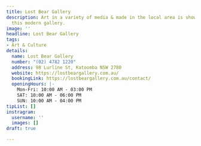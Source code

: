 ```yaml
---
title: Lost Bear Gallery
description: Art in a variety of media & made in the local area is shown & sold at
  this modern gallery.
image: ''
headline: Lost Bear Gallery
tags:
- Art & Culture
details:
  name: Lost Bear Gallery
  number: "(02) 4782 1220"
  address: 98 Lurline St, Katoomba NSW 2780
  website: https://lostbeargallery.com.au/
  bookingLink: https://lostbeargallery.com.au/contact/
  openingHours: |-
    Mon-Fri: 10:00 AM - 03:00 PM
    SAT: 10:00 AM - 06:00 PM
    SUN: 10:00 AM - 04:00 PM
tipList: []
instragram:
  username: ''
  images: []
draft: true

---
```

